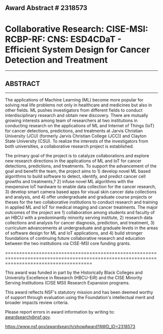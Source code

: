 ## Award Abstract # 2318573
# Collaborative Research: CISE-MSI: RCBP-RF: CNS: ESD4CDaT - Efficient System Design for Cancer Detection and Treatment
---------------------------------------------------------------------------------------------------------------------
## ABSTRACT
----------------------------------------------------------------------------------------------------------------------
The applications of Machine Learning (ML) become more popular for solving real life problems not only in healthcare and medicines but also in other fields. ML pushes investigators from different fields to conduct interdisciplinary research and obtain new discovery. There are mutually growing interests among team of researchers at two institutions in conducting research on the applications of ML and Internet of Things (IoT) for cancer detections, predictions, and treatments at Jarvis Christian University (JCU) (formerly Jarvis Christian College (JCC)) and Clayton State University (CSU). To realize the interests of the investigators from both universities, a collaborative research project is established.

The primary goal of the project is to catalyze collaborations and explore new research directions in the applications of ML and IoT for cancer detections, predictions, and treatments. To support the advancement of the goal and benefit the team, the project aims to 1) develop novel ML based algorithms to build software to detect, identify, and predict cancer cell growths and treatments,? 2) infuse novel ML algorithms with the inexpensive IoT hardware to enable data collection for the cancer research, 3) develop smart camera based apps for visual skin cancer data collections and analysis, and 4) offer undergraduate and graduate course projects or theses for the two collaborative institutions to conduct research and training in applied ML and IoT for medical imaging and cancer treatments. The major outcomes of the project are 1) collaboration among students and faculty of an HBCU with a predominantly minority serving institute, 2) research data collections and analysis for cancer diagnosis, prediction, and treatment, 3) curriculum advancements at undergraduate and graduate levels in the areas of software design for ML and IoT applications, and 4) build stronger foundations of continuing future collaborative research and education between the two institutions via CISE-MSI core funding grants.

===========================================================================================================================================

This award was funded in part by the Historically Black Colleges and University Excellence in Research (HBCU-EiR) and the CISE Minority Serving Institutions (CISE MSI) Research Expansion programs.

This award reflects NSF's statutory mission and has been deemed worthy of support through evaluation using the Foundation's intellectual merit and broader impacts review criteria.

Please report errors in award information by writing to: awardsearch@nsf.gov.

https://www.nsf.gov/awardsearch/showAward?AWD_ID=2318573
